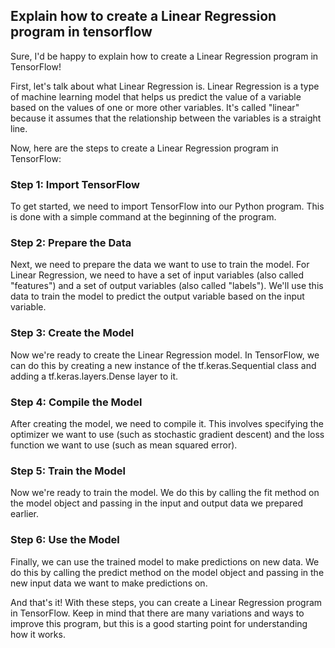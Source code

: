 ## Explain how to create a Linear Regression program in tensorflow

Sure, I'd be happy to explain how to create a Linear Regression program in TensorFlow!

First, let's talk about what Linear Regression is.  Linear Regression is a type of machine learning model that helps us predict the value of a variable based on the values of one or more other variables.  It's called "linear" because it assumes that the relationship between the variables is a straight line.

Now, here are the steps to create a Linear Regression program in TensorFlow:

### Step 1: Import TensorFlow

To get started, we need to import TensorFlow into our Python program.  This is done with a simple command at the beginning of the program.

### Step 2: Prepare the Data

Next, we need to prepare the data we want to use to train the model.  For Linear Regression, we need to have a set of input variables (also called "features") and a set of output variables (also called "labels").  We'll use this data to train the model to predict the output variable based on the input variable.

### Step 3: Create the Model

Now we're ready to create the Linear Regression model.  In TensorFlow, we can do this by creating a new instance of the tf.keras.Sequential class and adding a tf.keras.layers.Dense layer to it.

### Step 4: Compile the Model

After creating the model, we need to compile it.  This involves specifying the optimizer we want to use (such as stochastic gradient descent) and the loss function we want to use (such as mean squared error).

### Step 5: Train the Model

Now we're ready to train the model.  We do this by calling the fit method on the model object and passing in the input and output data we prepared earlier.

### Step 6: Use the Model

Finally, we can use the trained model to make predictions on new data.  We do this by calling the predict method on the model object and passing in the new input data we want to make predictions on.

And that's it!  With these steps, you can create a Linear Regression program in TensorFlow.  Keep in mind that there are many variations and ways to improve this program, but this is a good starting point for understanding how it works.